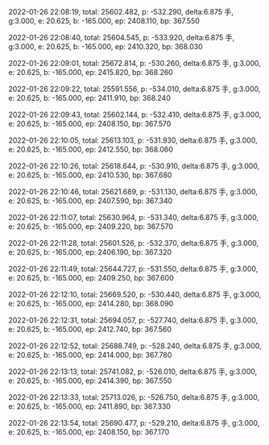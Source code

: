 2022-01-26 22:08:19, total: 25602.482, p: -532.290, delta:6.875 手, g:3.000, e: 20.625, b: -165.000, ep: 2408.110, bp: 367.550

2022-01-26 22:08:40, total: 25604.545, p: -533.920, delta:6.875 手, g:3.000, e: 20.625, b: -165.000, ep: 2410.320, bp: 368.030

2022-01-26 22:09:01, total: 25672.814, p: -530.260, delta:6.875 手, g:3.000, e: 20.625, b: -165.000, ep: 2415.820, bp: 368.260

2022-01-26 22:09:22, total: 25591.556, p: -534.010, delta:6.875 手, g:3.000, e: 20.625, b: -165.000, ep: 2411.910, bp: 368.240

2022-01-26 22:09:43, total: 25602.144, p: -532.410, delta:6.875 手, g:3.000, e: 20.625, b: -165.000, ep: 2408.150, bp: 367.570

2022-01-26 22:10:05, total: 25613.103, p: -531.930, delta:6.875 手, g:3.000, e: 20.625, b: -165.000, ep: 2412.550, bp: 368.060

2022-01-26 22:10:26, total: 25618.644, p: -530.910, delta:6.875 手, g:3.000, e: 20.625, b: -165.000, ep: 2410.530, bp: 367.680

2022-01-26 22:10:46, total: 25621.689, p: -531.130, delta:6.875 手, g:3.000, e: 20.625, b: -165.000, ep: 2407.590, bp: 367.340

2022-01-26 22:11:07, total: 25630.964, p: -531.340, delta:6.875 手, g:3.000, e: 20.625, b: -165.000, ep: 2409.220, bp: 367.570

2022-01-26 22:11:28, total: 25601.526, p: -532.370, delta:6.875 手, g:3.000, e: 20.625, b: -165.000, ep: 2406.190, bp: 367.320

2022-01-26 22:11:49, total: 25644.727, p: -531.550, delta:6.875 手, g:3.000, e: 20.625, b: -165.000, ep: 2409.250, bp: 367.600

2022-01-26 22:12:10, total: 25669.520, p: -530.440, delta:6.875 手, g:3.000, e: 20.625, b: -165.000, ep: 2414.280, bp: 368.090

2022-01-26 22:12:31, total: 25694.057, p: -527.740, delta:6.875 手, g:3.000, e: 20.625, b: -165.000, ep: 2412.740, bp: 367.560

2022-01-26 22:12:52, total: 25688.749, p: -528.240, delta:6.875 手, g:3.000, e: 20.625, b: -165.000, ep: 2414.000, bp: 367.780

2022-01-26 22:13:13, total: 25741.082, p: -526.010, delta:6.875 手, g:3.000, e: 20.625, b: -165.000, ep: 2414.390, bp: 367.550

2022-01-26 22:13:33, total: 25713.026, p: -526.750, delta:6.875 手, g:3.000, e: 20.625, b: -165.000, ep: 2411.890, bp: 367.330

2022-01-26 22:13:54, total: 25690.477, p: -529.210, delta:6.875 手, g:3.000, e: 20.625, b: -165.000, ep: 2408.150, bp: 367.170